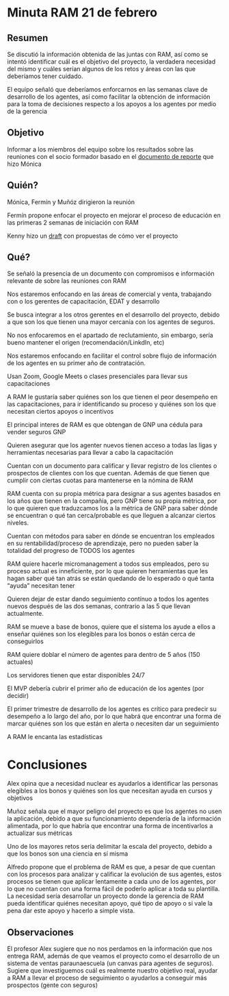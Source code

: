 # Minuta RAM 21 de febrero

## Resumen

Se discutió la información obtenida de las juntas con RAM, así como se intentó identificar cuál es el objetivo del proyecto, la verdadera necesidad del mismo y cuáles serían algunos de los retos y áreas con las que deberíamos tener cuidado.

El equipo señaló que deberíamos enforcarnos en las semanas clave de desarrollo de los agentes, así como facilitar la obtención de información para la toma de decisiones respecto a los apoyos a los agentes por medio de la gerencia

## Objetivo

Informar a los miembros del equipo sobre los resultados sobre las reuniones con el socio formador basado en el [documento de reporte](https://docs.google.com/document/d/16NwFHhHIYX0a22BLgcL5aMvyz212EJjFURTblrRwu4c/edit) que hizo Mónica

## Quién?

Mónica, Fermín y Muñóz dirigieron la reunión

Fermín propone enfocar el proyecto en mejorar el proceso de educación en las primeras 2 semanas de iniciación con RAM

Kenny hizo un [draft](https://docs.google.com/document/d/19PgQcRSVhEZwIGkeopgaNvnQQuYyWxgzboE-7VSoXGo/edit) con propuestas de cómo ver el proyecto

## Qué?

Se señaló la presencia de un documento con compromisos e información relevante de sobre las reuniones con RAM

Nos estaremos enfocando en las áreas de comercial y venta, trabajando con o los gerentes de capacitación, EDAT y desarrollo

Se busca integrar a los otros gerentes en el desarrollo del proyecto, debido a que son los que tienen una mayor cercanía con los agentes de seguros.

No nos enfocaremos en el apartado de reclutamiento, sin embargo, sería bueno mantener el origen (recomendación/LinkdIn, etc)

Nos estaremos enfocando en facilitar el control sobre flujo de información de los agentes en su primer año de contratación.

Usan Zoom, Google Meets o clases presenciales para llevar sus capacitaciones

A RAM le gustaría saber quiénes son los que tienen el peor desempeño en las capacitaciones, para ir identificando su proceso y quiénes son los que necesitan ciertos apoyos o incentivos

El principal interes de RAM es que obtengan de GNP una cédula para vender seguros GNP

Quieren asegurar que los agenter nuevos tienen acceso a todas las ligas y herramientas necesarias para llevar a cabo la capacitación

Cuentan con un documento para calificar y llevar registro de los clientes o prospectos de clientes con los que cuentan. Además de que tienen que cumplir con ciertas cuotas para mantenerse en la nómina de RAM

RAM cuenta con su propia métrica para designar a sus agentes basados en los años que tienen en la compañía, pero GNP tiene su propia métrica, por lo que quieren que traduzcamos los a la métrica de GNP para saber dónde se encuentran o qué tan cerca/probable es que lleguen a alcanzar ciertos niveles.

Cuentan con métodos para saber en dónde se encuentran los empleados en su rentabilidad/proceso de aprendizaje, pero no pueden saber la totalidad del progreso de TODOS los agentes

RAM quiere hacerle micromanagement a todos sus empleados, pero su proceso actual es inneficiente, por lo que quieren herramientas que les hagan saber qué tan atrás se están quedando de lo esperado o qué tanta “ayuda” necesitan tener

Quieren dejar de estar dando seguimiento contínuo a todos los agentes nuevos después de las dos semanas, contrario a las 5 que llevan actualmente.

RAM se mueve a base de bonos, quiere que el sistema los ayude a ellos a enseñar quiénes son los elegibles para los bonos o están cerca de conseguirlos

RAM quiere doblar el número de agentes para dentro de 5 años (150 actuales)

Los servidores tienen que estar disponibles 24/7

El MVP debería cubrir el primer año de educación de los agentes (por decidir)

El primer trimestre de desarrollo de los agentes es crítico para predecir su desempeño a lo largo del año, por lo que habrá que encontrar una forma de marcar quiénes son los que están en alerta o necesiten dar un seguimiento

A RAM le encanta las estadísticas

# Conclusiones

Alex opina que a necesidad nuclear es ayudarlos a identificar las personas elegibles a los bonos y quiénes son los que necesitan ayuda en cursos y objetivos

Muñoz señala que el mayor peligro del proyecto es que los agentes no usen la aplicación, debido a que su funcionamiento dependería de la información alimentada, por lo que habría que encontrar una forma de incentivarlos a actualizar sus métricas

Uno de los mayores retos sería delimitar la escala del proyecto, debido a que los bonos son una ciencia en sí misma

Alfredo propone que el problema de RAM es que, a pesar de que cuentan con los procesos para analizar y calificar la evolución de sus agentes, estos procesos se tienen que aplicar lentamente a cada uno de los agentes, por lo que no cuentan con una forma fácil de poderlo aplicar a toda su plantilla. La necesidad sería desarrollar un proyecto donde la gerencia de RAM pueda identificar quiénes necesitan apoyo, qué tipo de apoyo o si vale la pena dar este apoyo y hacerlo a simple vista.

## Observaciones

El profesor Alex sugiere que no nos perdamos en la información que nos entrega RAM, además de que veamos el proyecto como el desarrollo de un sistema de ventas paraunaescuela (un canvas para agentes de seguros). Sugiere que investiguemos cuál es realmente nuestro objetivo real, ayudar a RAM a llevar el proceso de seguimiento o ayudarlos a conseguir más prospectos (gente con seguros)